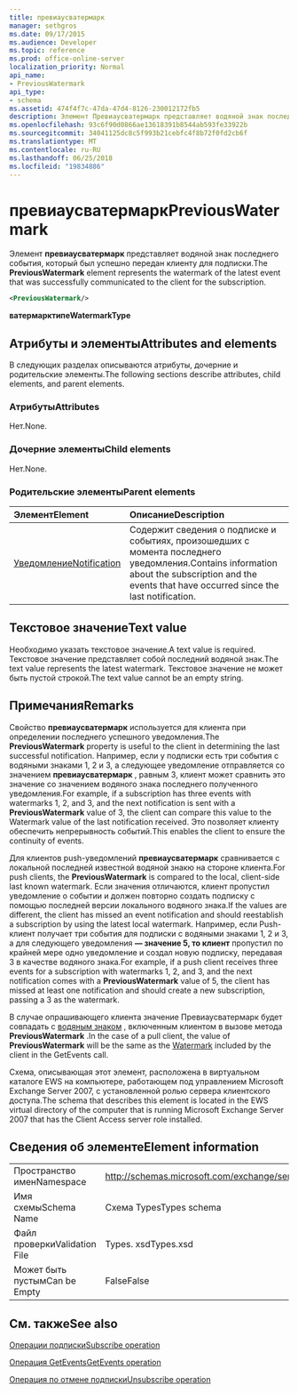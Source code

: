 ```yaml
---
title: превиаусватермарк
manager: sethgros
ms.date: 09/17/2015
ms.audience: Developer
ms.topic: reference
ms.prod: office-online-server
localization_priority: Normal
api_name:
- PreviousWatermark
api_type:
- schema
ms.assetid: 474f4f7c-47da-47d4-8126-230012172fb5
description: Элемент Превиаусватермарк представляет водяной знак последнего события, который был успешно передан клиенту для подписки.
ms.openlocfilehash: 93c6f90d0866ae13618391b8544ab593fe33922b
ms.sourcegitcommit: 34041125dc8c5f993b21cebfc4f8b72f0fd2cb6f
ms.translationtype: MT
ms.contentlocale: ru-RU
ms.lasthandoff: 06/25/2018
ms.locfileid: "19834886"
---
```

# <a name="previouswatermark"></a><span data-ttu-id="07b0a-103">превиаусватермарк</span><span class="sxs-lookup"><span data-stu-id="07b0a-103">PreviousWatermark</span></span>

<span data-ttu-id="07b0a-104">Элемент **превиаусватермарк** представляет водяной знак последнего события, который был успешно передан клиенту для подписки.</span><span class="sxs-lookup"><span data-stu-id="07b0a-104">The **PreviousWatermark** element represents the watermark of the latest event that was successfully communicated to the client for the subscription.</span></span> 
  
```xml
<PreviousWatermark/>
```

 <span data-ttu-id="07b0a-105">**ватермарктипе**</span><span class="sxs-lookup"><span data-stu-id="07b0a-105">**WatermarkType**</span></span>
## <a name="attributes-and-elements"></a><span data-ttu-id="07b0a-106">Атрибуты и элементы</span><span class="sxs-lookup"><span data-stu-id="07b0a-106">Attributes and elements</span></span>

<span data-ttu-id="07b0a-107">В следующих разделах описываются атрибуты, дочерние и родительские элементы.</span><span class="sxs-lookup"><span data-stu-id="07b0a-107">The following sections describe attributes, child elements, and parent elements.</span></span>
  
### <a name="attributes"></a><span data-ttu-id="07b0a-108">Атрибуты</span><span class="sxs-lookup"><span data-stu-id="07b0a-108">Attributes</span></span>

<span data-ttu-id="07b0a-109">Нет.</span><span class="sxs-lookup"><span data-stu-id="07b0a-109">None.</span></span>
  
### <a name="child-elements"></a><span data-ttu-id="07b0a-110">Дочерние элементы</span><span class="sxs-lookup"><span data-stu-id="07b0a-110">Child elements</span></span>

<span data-ttu-id="07b0a-111">Нет.</span><span class="sxs-lookup"><span data-stu-id="07b0a-111">None.</span></span>
  
### <a name="parent-elements"></a><span data-ttu-id="07b0a-112">Родительские элементы</span><span class="sxs-lookup"><span data-stu-id="07b0a-112">Parent elements</span></span>

|<span data-ttu-id="07b0a-113">**Элемент**</span><span class="sxs-lookup"><span data-stu-id="07b0a-113">**Element**</span></span>|<span data-ttu-id="07b0a-114">**Описание**</span><span class="sxs-lookup"><span data-stu-id="07b0a-114">**Description**</span></span>|
|:-----|:-----|
|[<span data-ttu-id="07b0a-115">Уведомление</span><span class="sxs-lookup"><span data-stu-id="07b0a-115">Notification</span></span>](notification-ex15websvcsotherref.md) <br/> |<span data-ttu-id="07b0a-116">Содержит сведения о подписке и событиях, произошедших с момента последнего уведомления.</span><span class="sxs-lookup"><span data-stu-id="07b0a-116">Contains information about the subscription and the events that have occurred since the last notification.</span></span>  <br/> |
   
## <a name="text-value"></a><span data-ttu-id="07b0a-117">Текстовое значение</span><span class="sxs-lookup"><span data-stu-id="07b0a-117">Text value</span></span>

<span data-ttu-id="07b0a-118">Необходимо указать текстовое значение.</span><span class="sxs-lookup"><span data-stu-id="07b0a-118">A text value is required.</span></span> <span data-ttu-id="07b0a-119">Текстовое значение представляет собой последний водяной знак.</span><span class="sxs-lookup"><span data-stu-id="07b0a-119">The text value represents the latest watermark.</span></span> <span data-ttu-id="07b0a-120">Текстовое значение не может быть пустой строкой.</span><span class="sxs-lookup"><span data-stu-id="07b0a-120">The text value cannot be an empty string.</span></span>
  
## <a name="remarks"></a><span data-ttu-id="07b0a-121">Примечания</span><span class="sxs-lookup"><span data-stu-id="07b0a-121">Remarks</span></span>

<span data-ttu-id="07b0a-122">Свойство **превиаусватермарк** используется для клиента при определении последнего успешного уведомления.</span><span class="sxs-lookup"><span data-stu-id="07b0a-122">The **PreviousWatermark** property is useful to the client in determining the last successful notification.</span></span> <span data-ttu-id="07b0a-123">Например, если у подписки есть три события с водяными знаками 1, 2 и 3, а следующее уведомление отправляется со значением **превиаусватермарк** , равным 3, клиент может сравнить это значение со значением водяного знака последнего полученного уведомления.</span><span class="sxs-lookup"><span data-stu-id="07b0a-123">For example, if a subscription has three events with watermarks 1, 2, and 3, and the next notification is sent with a **PreviousWatermark** value of 3, the client can compare this value to the Watermark value of the last notification received.</span></span> <span data-ttu-id="07b0a-124">Это позволяет клиенту обеспечить непрерывность событий.</span><span class="sxs-lookup"><span data-stu-id="07b0a-124">This enables the client to ensure the continuity of events.</span></span> 
  
<span data-ttu-id="07b0a-125">Для клиентов push-уведомлений **превиаусватермарк** сравнивается с локальной последней известной водяной знакю на стороне клиента.</span><span class="sxs-lookup"><span data-stu-id="07b0a-125">For push clients, the **PreviousWatermark** is compared to the local, client-side last known watermark.</span></span> <span data-ttu-id="07b0a-126">Если значения отличаются, клиент пропустил уведомление о событии и должен повторно создать подписку с помощью последней версии локального водяного знака.</span><span class="sxs-lookup"><span data-stu-id="07b0a-126">If the values are different, the client has missed an event notification and should reestablish a subscription by using the latest local watermark.</span></span> <span data-ttu-id="07b0a-127">Например, если Push-клиент получает три события для подписки с водяными знаками 1, 2 и 3, а для следующего уведомления **— значение 5, то клиент** пропустил по крайней мере одно уведомление и создал новую подписку, передавая 3 в качестве водяного знака.</span><span class="sxs-lookup"><span data-stu-id="07b0a-127">For example, if a push client receives three events for a subscription with watermarks 1, 2, and 3, and the next notification comes with a **PreviousWatermark** value of 5, the client has missed at least one notification and should create a new subscription, passing a 3 as the watermark.</span></span> 
  
<span data-ttu-id="07b0a-128">В случае опрашивающего клиента значение Превиаусватермарк будет совпадать с [водяным знаком](watermark.md) , включенным клиентом в вызове метода **PreviousWatermark** .</span><span class="sxs-lookup"><span data-stu-id="07b0a-128">In the case of a pull client, the value of **PreviousWatermark** will be the same as the [Watermark](watermark.md) included by the client in the GetEvents call.</span></span> 
  
<span data-ttu-id="07b0a-129">Схема, описывающая этот элемент, расположена в виртуальном каталоге EWS на компьютере, работающем под управлением Microsoft Exchange Server 2007, с установленной ролью сервера клиентского доступа.</span><span class="sxs-lookup"><span data-stu-id="07b0a-129">The schema that describes this element is located in the EWS virtual directory of the computer that is running Microsoft Exchange Server 2007 that has the Client Access server role installed.</span></span>
  
## <a name="element-information"></a><span data-ttu-id="07b0a-130">Сведения об элементе</span><span class="sxs-lookup"><span data-stu-id="07b0a-130">Element information</span></span>

|||
|:-----|:-----|
|<span data-ttu-id="07b0a-131">Пространство имен</span><span class="sxs-lookup"><span data-stu-id="07b0a-131">Namespace</span></span>  <br/> |http://schemas.microsoft.com/exchange/services/2006/types  <br/> |
|<span data-ttu-id="07b0a-132">Имя схемы</span><span class="sxs-lookup"><span data-stu-id="07b0a-132">Schema Name</span></span>  <br/> |<span data-ttu-id="07b0a-133">Схема Types</span><span class="sxs-lookup"><span data-stu-id="07b0a-133">Types schema</span></span>  <br/> |
|<span data-ttu-id="07b0a-134">Файл проверки</span><span class="sxs-lookup"><span data-stu-id="07b0a-134">Validation File</span></span>  <br/> |<span data-ttu-id="07b0a-135">Types. xsd</span><span class="sxs-lookup"><span data-stu-id="07b0a-135">Types.xsd</span></span>  <br/> |
|<span data-ttu-id="07b0a-136">Может быть пустым</span><span class="sxs-lookup"><span data-stu-id="07b0a-136">Can be Empty</span></span>  <br/> |<span data-ttu-id="07b0a-137">False</span><span class="sxs-lookup"><span data-stu-id="07b0a-137">False</span></span>  <br/> |
   
## <a name="see-also"></a><span data-ttu-id="07b0a-138">См. также</span><span class="sxs-lookup"><span data-stu-id="07b0a-138">See also</span></span>



[<span data-ttu-id="07b0a-139">Операции подписки</span><span class="sxs-lookup"><span data-stu-id="07b0a-139">Subscribe operation</span></span>](subscribe-operation.md)
  
[<span data-ttu-id="07b0a-140">Операция GetEvents</span><span class="sxs-lookup"><span data-stu-id="07b0a-140">GetEvents operation</span></span>](getevents-operation.md)
  
[<span data-ttu-id="07b0a-141">Операция по отмене подписки</span><span class="sxs-lookup"><span data-stu-id="07b0a-141">Unsubscribe operation</span></span>](unsubscribe-operation.md)

